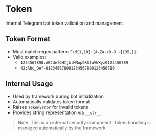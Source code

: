 # Token

Internal Telegram bot token validation and management

## Token Format
- Must match regex pattern: `^\d{1,10}:[A-Za-z0-9_-]{35,}$`
- Valid examples:
  - `1234567890:ABCdefGHIjklMNopQRStuVWXyz0123456789`
  - `42:Abc_Def-012345678901234567890123456789`

## Internal Usage
- Used by framework during bot initialization
- Automatically validates token format
- Raises `TokenError` for invalid tokens
- Provides string representation via `__str__`

> Note: This is an internal security component. Token handling is managed automatically by the framework.
